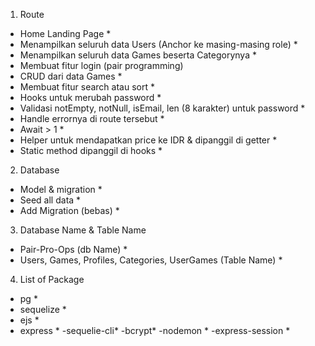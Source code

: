 1. Route

- Home Landing Page \*
- Menampilkan seluruh data Users (Anchor ke masing-masing role) \*
- Menampilkan seluruh data Games beserta Categorynya \*
- Membuat fitur login (pair programming)
- CRUD dari data Games \*
- Membuat fitur search atau sort \*
- Hooks untuk merubah password \*
- Validasi notEmpty, notNull, isEmail, len (8 karakter) untuk password \*
- Handle errornya di route tersebut \*
- Await > 1 \*
- Helper untuk mendapatkan price ke IDR & dipanggil di getter \*
- Static method dipanggil di hooks \*

2. Database

- Model & migration \*
- Seed all data \*
- Add Migration (bebas) \*

3. Database Name & Table Name

- Pair-Pro-Ops (db Name) \*
- Users, Games, Profiles, Categories, UserGames (Table Name) \*

4. List of Package

- pg \*
- sequelize \*
- ejs \*
- express \*
  -sequelie-cli\*
  -bcrypt\*
  -nodemon \*
  -express-session \*
